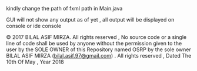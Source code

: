 kindly change the path of fxml path in Main.java

GUI will not show any output as of yet , all output will be displayed on console or ide console 

 © 2017 BILAL ASIF MIRZA.  All rights reserved , No source code or a single line of code shall be used by anyone without the permission given to the user by the SOLE OWNER of this Repository named OSRP by the sole owner BILAL ASIF MIRZA (bilal.asif.97@gmail.com) . All rights reserved , Dated The 10th Of May , Year 2018
